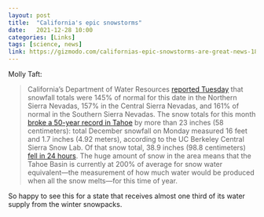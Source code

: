```yaml
---
layout: post
title:  "California's epic snowstorms"
date:   2021-12-28 10:00
categories: [Links]
tags: [science, news]
link: https://gizmodo.com/californias-epic-snowstorms-are-great-news-1848276159
---
```


Molly Taft:

>California’s Department of Water Resources [reported Tuesday](https://cdec.water.ca.gov/snowapp/sweq.action) that snowfall totals were 145% of normal for this date in the Northern Sierra Nevadas, 157% in the Central Sierra Nevadas, and 161% of normal in the Southern Sierra Nevadas. The snow totals for this month [broke a 50-year record in Tahoe](https://www.rgj.com/story/news/2021/12/27/tahoe-breaks-50-year-december-snowfall-record-sierra-winter-storm-ski-resorts-snow-storm-snowpack/9029766002/) by more than 23 inches (58 centimeters): total December snowfall on Monday measured 16 feet and 1.7 inches (4.92 meters), according to the UC Berkeley Central Sierra Snow Lab. Of that snow total, 38.9 inches (98.8 centimeters) [fell in 24 hours](https://twitter.com/UCB_CSSL/status/1475511462588211200). The huge amount of snow in the area means that the Tahoe Basin is currently at 200% of average for snow water equivalent—the measurement of how much water would be produced when all the snow melts—for this time of year.

So happy to see this for a state that receives almost one third of its water supply from the winter snowpacks.
